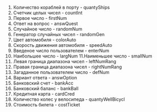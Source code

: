 1. Количество кораблей в порту - quantyShips
2. Счетчик целых чисел - countInt
3. Первое число - firstNum
4. Ответ на вопрос - answQuest
5. Случайное число - randomNum
6. Генератор случайных чисел - randomGen
7. Цвет автомобиля - colorAuto
8. Скорость движения автомобиля - speedAuto
9. Введеное число пользователем - enterNum
10. Наибольшее число - largNum
11.Наименьшее число - smallNum
12. Левая граница диапазона чисел - leftNumRang
13. Правая граница диапазона чисел - rightNumRang
14. Загаданное пользователем число - defNum
15. Вариант ответа - answOption
16. Банковский счет - bankAcc
17. Банковский баланс - bankBall
18. Кредитная карта - cardCred
19. Количество колес у велосипеда - quantyWellBicycl
20. Стоимость билета - costTicket